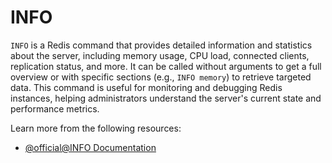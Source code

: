# INFO

`INFO` is a Redis command that provides detailed information and statistics about the server, including memory usage, CPU load, connected clients, replication status, and more. It can be called without arguments to get a full overview or with specific sections (e.g., `INFO memory`) to retrieve targeted data. This command is useful for monitoring and debugging Redis instances, helping administrators understand the server's current state and performance metrics.

Learn more from the following resources:

- [@official@INFO Documentation](https://redis.io/docs/latest/commands/info/)